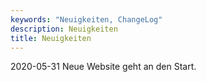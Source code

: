 ```yaml
---
keywords: "Neuigkeiten, ChangeLog"
description: Neuigkeiten
title: Neuigkeiten
---
```


2020-05-31 Neue Website geht an den Start.
